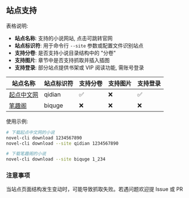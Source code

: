 ## 站点支持

表格说明:

- **站点名称**: 支持的小说网站, 点击可跳转官网
- **站点标识符**: 用于命令行 `--site` 参数或配置文件识别站点
- **支持分卷**: 是否支持小说目录结构中的 "分卷"
- **支持图片**: 章节中是否支持抓取并插入插图
- **支持登录**: 部分站点提供书架或 VIP 阅读功能, 需账号登录

| 站点名称                                                     | 站点标识符 | 支持分卷 | 支持图片 | 支持登录 |
| ------------------------------------------------------------ | ---------- | -------- | -------- | -------- |
| [起点中文网](https://www.qidian.com)                         | qidian     | ✅        | ❌        | ✅        |
| [笔趣阁](http://www.b520.cc)                                 | biquge     | ❌        | ❌        | ❌        |

使用示例:

```bash
# 下载起点中文网的小说
novel-cli download 1234567890
novel-cli download --site qidian 1234567890

# 下载笔趣阁的小说
novel-cli download --site biquge 1_234
```

### 注意事项

当站点页面结构发生变动时，可能导致抓取失败。若遇问题欢迎提 Issue 或 PR
